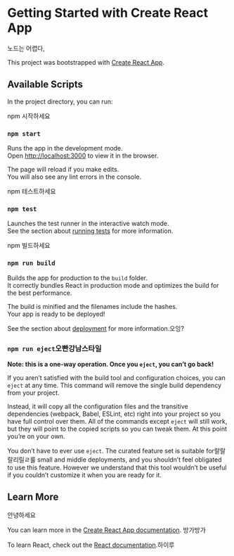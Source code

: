 # Getting Started with Create React App

노드는 어렵다,

This project was bootstrapped with [Create React App](https://github.com/facebook/create-react-app).

## Available Scripts

In the project directory, you can run:

npm 시작하세요

### `npm start`

Runs the app in the development mode.\
Open [http://localhost:3000](http://localhost:3000) to view it in the browser.

The page will reload if you make edits.\
You will also see any lint errors in the console.

npm 테스트하세요

### `npm test`

Launches the test runner in the interactive watch mode.\
See the section about [running tests](https://facebook.github.io/create-react-app/docs/running-tests) for more information.

npm 빌드하세요

### `npm run build`

Builds the app for production to the `build` folder.\
It correctly bundles React in production mode and optimizes the build for the best performance.

The build is minified and the filenames include the hashes.\
Your app is ready to be deployed!

See the section about [deployment](https://facebook.github.io/create-react-app/docs/deployment) for more information.오잉?

### `npm run eject`오빤강남스타일

**Note: this is a one-way operation. Once you `eject`, you can’t go back!**

If you aren’t satisfied with the build tool and configuration choices, you can `eject` at any time. This command will remove the single build dependency from your project.

Instead, it will copy all the configuration files and the transitive dependencies (webpack, Babel, ESLint, etc) right into your project so you have full control over them. All of the commands except `eject` will still work, but they will point to the copied scripts so you can tweak them. At this point you’re on your own.

You don’t have to ever use `eject`. The curated feature set is suitable for랄랄랄리릴ㄹ룰 small and middle deployments, and you shouldn’t feel obligated to use this feature. However we understand that this tool wouldn’t be useful if you couldn’t customize it when you are ready for it.

## Learn More
안녕하세요

You can learn more in the [Create React App documentation](https://facebook.github.io/create-react-app/docs/getting-started). 방가방가


To learn React, check out the [React documentation](https://reactjs.org/).하이루
